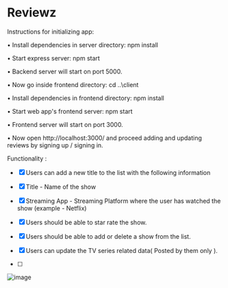 # Reviewz

Instructions for initializing app:

• Install dependencies in server directory: npm install

• Start express server: npm start

• Backend server will start on port 5000.

• Now go inside frontend directory: cd ..\client

• Install dependencies in frontend directory: npm install

• Start web app's frontend server: npm start

• Frontend server will start on port 3000.

• Now open http://localhost:3000/ and proceed adding and updating reviews by signing up / signing in.

Functionality :

- [x] Users can add a new title to the list with the following information

- [x] Title - Name of the show

- [x] Streaming App - Streaming Platform where the user has watched the show (example - Netflix)

- [x] Users should be able to star rate the show.

- [x] Users should be able to add or delete a show from the list. 

- [x] Users can update the TV series related data( Posted by them only ). 
- [ ] 
![image](https://user-images.githubusercontent.com/96943151/179177660-37394889-6f0d-4725-8d21-abaa70001d10.png)


